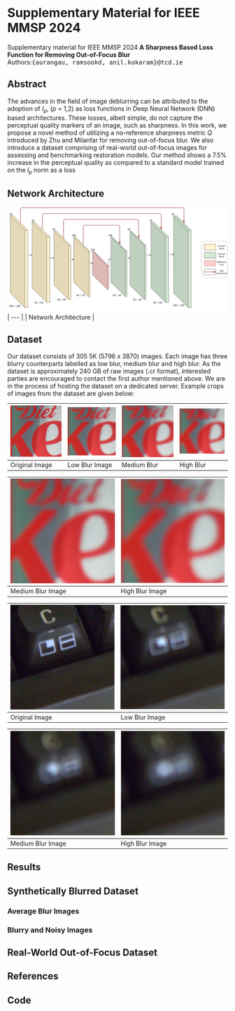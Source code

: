 # Supplementary Material for IEEE MMSP 2024
Supplementary material for IEEE MMSP 2024
**A Sharpness Based Loss Function for Removing Out-of-Focus Blur**<br />
Authors:<samp>{aurangau, ramsookd, anil.kokaram}@tcd.ie</samp>

## Abstract
The advances in the field of image deblurring can
be attributed to the adoption of $l_p$, ($p$ = 1,2) as loss functions in
Deep Neural Network (DNN) based architectures. These losses,
albeit simple, do not capture the perceptual quality markers of
an image, such as sharpness. In this work, we propose a novel
method of utilizing a no-reference sharpness metric $Q$ introduced
by Zhu and Milanfar for removing out-of-focus blur. We also
introduce a dataset comprising of real-world out-of-focus images
for assessing and benchmarking restoration models. Our method
shows a 7.5% increase in the perceptual quality as compared to
a standard model trained on the $l_p$ norm as a loss

## Network Architecture
![Network Architecture](Network_Architecture/UNet_MMSP.png)
| --- |
| Network Architecture |

## Dataset
Our dataset consists of 305 5K (5796 x 3870) images. Each image has three blurry counterparts labelled as low blur, medium blur and high blur.
As the dataset is approximately 240 GB of raw images (.cr format), interested parties are encouraged to contact the first author mentioned above. We are in the process of hosting the dataset on a dedicated server.
Example crops of images from the dataset are given below:

| ![Image 1](Dataset_Examples/soda2_original_crop.png) | ![Image 2](Dataset_Examples/soda2_lbC_crop.png) | ![Image 1](Dataset_Examples/soda2_mbC_crop.png)  | ![Image 2](Dataset_Examples/soda2_hbC_crop.png) |
| --- | --- | --- | --- |
| Original Image | Low Blur Image | Medium Blur | High Blur |

| ![Image 1](Dataset_Examples/soda2_mbC_crop.png) | ![Image 2](Dataset_Examples/soda2_hbC_crop.png) |
| --- | --- |
| Medium Blur Image | High Blur Image |

| ![Image 1](Dataset_Examples/keyboard1_original_crop.png) | ![Image 2](Dataset_Examples/keyboard1_lbc_crop.png) |
| --- | --- |
| Original Image | Low Blur Image |

| ![Image 1](Dataset_Examples/keyboard1_mbc_crop.png) | ![Image 2](Dataset_Examples/keyboard1_hbc_crop.png) |
| --- | --- |
| Medium Blur Image | High Blur Image |


## Results
## Synthetically Blurred Dataset

### Average Blur Images

### Blurry and Noisy Images

## Real-World Out-of-Focus Dataset

## References

## Code
